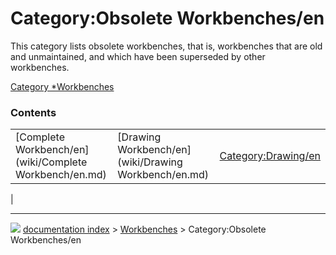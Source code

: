 # Category:Obsolete Workbenches/en
This category lists obsolete workbenches, that is, workbenches that are old and unmaintained, and which have been superseded by other workbenches.

[Category   *Workbenches](Category_Workbenches.md)

### Contents

|     |     |     |
| --- | --- | --- |
| [Complete Workbench/en](wiki/Complete Workbench/en.md) | [Drawing Workbench/en](wiki/Drawing Workbench/en.md) | [Category:Drawing/en](wiki/Category_Drawing/en.md) |
|



---
![](images/Right_arrow.png) [documentation index](../README.md) > [Workbenches](Category_Workbenches.md) > Category:Obsolete Workbenches/en
